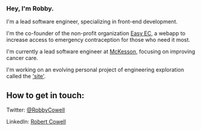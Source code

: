 ### Hey, I'm Robby.

I'm a lead software engineer, specializing in front-end development.

I'm the co-founder of the non-profit organization [Easy EC](https://easyec.org), a webapp to increase access to emergency contraception for those who need it most.

I'm currently a lead software engineer at [McKesson](https://github.com/mckesson), focusing on improving cancer care.

I'm working on an evolving personal project of engineering exploration called the ['site'](https://github.com/RobbyCowell/site).

## How to get in touch:

Twitter: [@RobbyCowell](https://twitter.com/RobbyCowell)

LinkedIn: [Robert Cowell](https://www.linkedin.com/in/robbycowell/)
